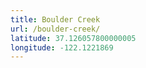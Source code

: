 ```yaml
---
title: Boulder Creek
url: /boulder-creek/
latitude: 37.126057800000005
longitude: -122.1221869
---
```

